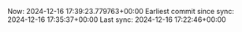 Now: 2024-12-16 17:39:23.779763+00:00 Earliest commit since sync: 2024-12-16 17:35:37+00:00 Last sync: 2024-12-16 17:22:46+00:00
